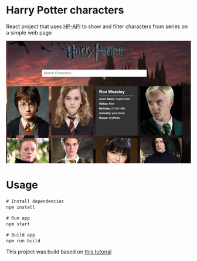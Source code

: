 # Harry Potter characters

React project that uses [HP-API](https://hp-api.herokuapp.com/) to show and filter characters from series on a simple web page



![webpage](src/img/forReadMe.png)

# Usage

```
# Install dependencies
npm install
```

```
# Run app
npm start
```

```
# Build app
npm run build
```

This project was build based on [this tutorial](https://www.youtube.com/watch?v=YaioUnMw0mo)
